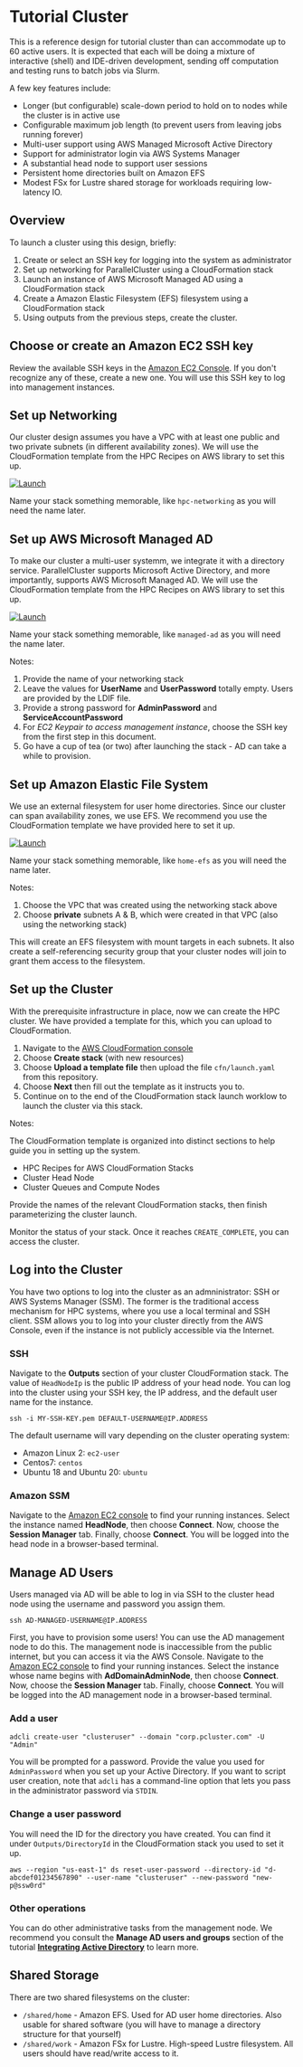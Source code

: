 # Tutorial Cluster

This is a reference design for tutorial cluster than can accommodate up to 60 active users. It is expected that each will be doing a mixture of interactive (shell) and IDE-driven development, sending off computation and testing runs to batch jobs via Slurm. 

A few key features include:
- Longer (but configurable) scale-down period to hold on to nodes while the cluster is in active use
- Configurable maximum job length (to prevent users from leaving jobs running forever)
- Multi-user support using AWS Managed Microsoft Active Directory
- Support for administrator login via AWS Systems Manager
- A substantial head node to support user sessions
- Persistent home directories built on Amazon EFS
- Modest FSx for Lustre shared storage for workloads requiring low-latency IO.

## Overview

To launch a cluster using this design, briefly:
1. Create or select an SSH key for logging into the system as administrator
2. Set up networking for ParallelCluster using a CloudFormation stack
3. Launch an instance of AWS Microsoft Managed AD using a CloudFormation stack
4. Create a Amazon Elastic Filesystem (EFS) filesystem using a CloudFormation stack
5. Using outputs from the previous steps, create the cluster.

## Choose or create an Amazon EC2 SSH key

Review the available SSH keys in the [Amazon EC2 Console](https://us-east-1.console.aws.amazon.com/ec2/home?region=us-east-1#KeyPairs:). If you don't recognize any of these, create a new one. You will use this SSH key to log into management instances.

## Set up Networking

Our cluster design assumes you have a VPC with at least one public and two private subnets (in different availability zones). We will use the CloudFormation template from the HPC Recipes on AWS library to set this up.

[![Launch](https://samdengler.github.io/cloudformation-launch-stack-button-svg/images/us-east-1.svg)](https://console.aws.amazon.com/cloudformation/home?region=us-east-1#/stacks/create/review?stackName=hpc-networking&templateURL=https://aws-hpc-recipes.s3.us-east-1.amazonaws.com/main/recipes/net/hpc_large_scale/assets/main.yaml)

Name your stack something memorable, like `hpc-networking` as you will need the name later.

## Set up AWS Microsoft Managed AD

To make our cluster a multi-user systemm, we integrate it with a directory service. ParallelCluster supports Microsoft Active Directory, and more importantly, supports AWS Microsoft Managed AD. We will use the CloudFormation template from the HPC Recipes on AWS library to set this up. 

[![Launch](https://samdengler.github.io/cloudformation-launch-stack-button-svg/images/us-east-1.svg)](https://console.aws.amazon.com/cloudformation/home?region=us-east-1#/stacks/create/review?stackName=managed-ab&templateURL=https://aws-hpc-recipes.s3.us-east-1.amazonaws.com/main/recipes/dir/demo_managed_ad/assets/main-import.yaml)

Name your stack something memorable, like `managed-ad` as you will need the name later.

Notes:
1. Provide the name of your networking stack
2. Leave the values for **UserName** and **UserPassword** totally empty. Users are provided by the LDIF file.
3. Provide a strong password for **AdminPassword** and **ServiceAccountPassword**
4. For *EC2 Keypair to access management instance*, choose the SSH key from the first step in this document.
5. Go have a cup of tea (or two) after launching the stack - AD can take a while to provision. 

## Set up Amazon Elastic File System

We use an external filesystem for user home directories. Since our cluster can span availability zones, we use EFS. We recommend you use the CloudFormation template we have provided here to set it up. 

[![Launch](https://samdengler.github.io/cloudformation-launch-stack-button-svg/images/us-east-1.svg)](https://console.aws.amazon.com/cloudformation/home?region=us-east-1#/stacks/create/review?stackName=home-efs&templateURL=https://aws-hpc-recipes.s3.us-east-1.amazonaws.com/main/recipes/storage/efs_simple/assets/main.yaml)

Name your stack something memorable, like `home-efs` as you will need the name later.

Notes:
1. Choose the VPC that was created using the networking stack above
2. Choose **private** subnets A & B, which were created in that VPC (also using the networking stack)

This will create an EFS filesystem with mount targets in each subnets. It also create a self-referencing security group that your cluster nodes will join to grant them access to the filesystem.

## Set up the Cluster

With the prerequisite infrastructure in place, now we can create the HPC cluster. We have provided a template for this, which you can upload to CloudFormation.
1. Navigate to the [AWS CloudFormation console](https://console.aws.amazon.com/cloudformation/home?region=us-east-1)
2. Choose **Create stack** (with new resources)
3. Choose **Upload a template file** then upload the file `cfn/launch.yaml` from this repository.
4. Choose **Next** then fill out the template as it instructs you to.
5. Continue on to the end of the CloudFormation stack launch worklow to launch the cluster via this stack.

Notes:

The CloudFormation template is organized into distinct sections to help guide you in setting up the system. 
- HPC Recipes for AWS CloudFormation Stacks
- Cluster Head Node
- Cluster Queues and Compute Nodes

Provide the names of the relevant CloudFormation stacks, then finish parameterizing the cluster launch.

Monitor the status of your stack. Once it reaches `CREATE_COMPLETE`, you can access the cluster. 

## Log into the Cluster

You have two options to log into the cluster as an admninistrator: SSH or AWS Systems Manager (SSM). The former is the traditional access mechanism for HPC systems, where you use a local terminal and SSH client. SSM allows you to log into your cluster directly from the AWS Console, even if the instance is not publicly accessible via the Internet. 

### SSH

Navigate to the **Outputs** section of your cluster CloudFormation stack. The value of `HeadNodeIp` is the public IP address of your head node. You can log into the cluster using your SSH key, the IP address, and the default user name for the instance. 

`ssh -i MY-SSH-KEY.pem DEFAULT-USERNAME@IP.ADDRESS`

The default username will vary depending on the cluster operating system:
- Amazon Linux 2: `ec2-user`
- Centos7: `centos`
- Ubuntu 18 and Ubuntu 20: `ubuntu` 

### Amazon SSM

Navigate to the [Amazon EC2 console](https://us-east-1.console.aws.amazon.com/ec2/home?region=us-east-1#Instances:instanceState=running) to find your running instances. Select the instance named **HeadNode**, then choose **Connect**. Now, choose the **Session Manager** tab. Finally, choose **Connect**. You will be logged into the head node in a browser-based terminal.

## Manage AD Users

Users managed via AD will be able to log in via SSH to the cluster head node using the username and password you assign them. 

`ssh AD-MANAGED-USERNAME@IP.ADDRESS`

First, you have to provision some users! You can use the AD management node to do this. The management node is inaccessible from the public internet, but you can access it via the AWS Console. Navigate to the [Amazon EC2 console](https://us-east-1.console.aws.amazon.com/ec2/home?region=us-east-1#Instances:instanceState=running) to find your running instances. Select the instance whose name begins with **AdDomainAdminNode**, then choose **Connect**. Now, choose the **Session Manager** tab. Finally, choose **Connect**. You will be logged into the AD management node in a browser-based terminal.

### Add a user

`adcli create-user "clusteruser" --domain "corp.pcluster.com" -U "Admin"`

You will be prompted for a password. Provide the value you used for `AdminPassword` when you set up your Active Directory. If you want to script user creation, note that `adcli` has a command-line option that lets you pass in the administrator password via `STDIN`.

### Change a user password

You will need the ID for the directory you have created. You can find it under `Outputs/DirectoryId` in the CloudFormation stack you used to set it up. 

`aws --region "us-east-1" ds reset-user-password --directory-id "d-abcdef01234567890" --user-name "clusteruser" --new-password "new-p@ssw0rd"`

### Other operations

You can do other administrative tasks from the management node. We recommend you consult the **Manage AD users and groups** section of the tutorial **[Integrating Active Directory](https://docs.aws.amazon.com/parallelcluster/latest/ug/tutorials_05_multi-user-ad.html)** to learn more. 

## Shared Storage

There are two shared filesystems on the cluster:
* `/shared/home` - Amazon EFS. Used for AD user home directories. Also usable for shared software (you will have to manage a directory structure for that yourself)
* `/shared/work` - Amazon FSx for Lustre. High-speed Lustre filesystem. All users should have read/write access to it. 

